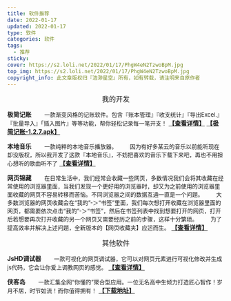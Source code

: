 ```yaml
---
title: 软件推荐
date: 2022-01-17
updated: 2022-01-17
type: 软件
categories: 软件
tags: 
  - 推荐
sticky: 
cover: https://s2.loli.net/2022/01/17/PhgW4eN2TzwoBpM.jpg
top_img: https://s2.loli.net/2022/01/17/PhgW4eN2TzwoBpM.jpg
copyright_info: 此文章版权归『浩渺星空』所有，如有转载，请注明来自原作者
---
```

<center><font size=3>我的开发</font></center>

**极简记账**
<font size=2>&emsp;&emsp;一款渐变风格的记账软件。包含『账本管理』『收支统计』『导出Excel.』『批量导入』「插入图片』等等功能，帮你轻松记录每一笔开支！</font>
[**【查看详情】**](https://www.coolapk.com/apk/com.accounting.simple)
[**【极简记账-1.2.7.apk】**](https://wwi.lanzoul.com/iSTI9uhsz4j)

**本地音乐**
<font size=2>&emsp;&emsp;一款纯粹的本地音乐播放器。
&emsp;&emsp;因为有好多某云的音乐以前能听现在却没版权，所以我开发了这款『本地音乐』，不妨把喜欢的音乐下载下来吧，再也不用担心想听的歌曲听不了</font>
[**【查看详情】**](https://www.coolapk.com/apk/com.local.music)

**网页锦藏**
<font size=2>&emsp;&emsp;在日常生活中，我们经常会收藏一些网页，多数情况我们会将其收藏在经常使用的浏览器里面，当我们发现一个更好用的浏览器时，却又为之前使用的浏览器里面收藏的网页不容易转移而苦恼。不同浏览器之间的数据互通一直是一个问题。
&emsp;&emsp;大多数浏览器的网页收藏会在“我的”-＞“书签”里面，我们每次想打开收藏在浏览器里面的网页，都需要依次点击“我的”-＞“书签”，然后在书签列表中找到想要打开的网页，打开后若想要再次打开收藏的另一个网页又需要经历之前的步骤，这样十分繁琐。
&emsp;&emsp;为了提高效率并解决上述问题，全新版本的【网页收藏夹】应运而生。</font>
[**【查看详情】**](https://www.coolapk.com/apk/com.best.webpages.collection)

<center><font size=3>其他软件</font></center>

**JsHD调试器**
<font size=2>&emsp;&emsp;一款可视化的网页调试器，它可以对网页元素进行可视化修改并生成js代码，它会让你爱上调教网页的感觉。</font>
[**【查看详情】**](https://www.coolapk.com/apk/com.Yyge.JsHD)

**侠客岛**
<font size=2>&emsp;&emsp;一款汇集全网“你懂的”聚合型应用。一位无名高中生倾力打造匠心智作！岁月不居，时节如流！而你值得拥有！</font>
[**【下载地址】**](https://duxiaobai007.lanzoui.com/b015l1rne)
